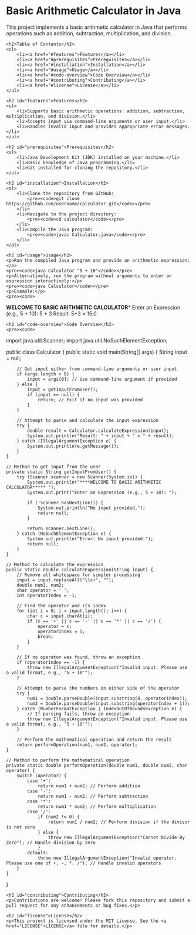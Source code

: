 <!DOCTYPE html>
<html lang="en">
<head>
    <meta charset="UTF-8">
    <meta name="viewport" content="width=device-width, initial-scale=1.0">
    <title>Calculator Project</title>
</head>
<body>
    <h1>Basic Arithmetic Calculator in Java</h1>
    <p>This project implements a basic arithmetic calculator in Java that performs operations such as addition, subtraction, multiplication, and division.</p>

    <h2>Table of Contents</h2>
    <ul>
        <li><a href="#features">Features</a></li>
        <li><a href="#prerequisites">Prerequisites</a></li>
        <li><a href="#installation">Installation</a></li>
        <li><a href="#usage">Usage</a></li>
        <li><a href="#code-overview">Code Overview</a></li>
        <li><a href="#contributing">Contributing</a></li>
        <li><a href="#license">License</a></li>
    </ul>

    <h2 id="features">Features</h2>
    <ul>
        <li>Supports basic arithmetic operations: addition, subtraction, multiplication, and division.</li>
        <li>Accepts input via command-line arguments or user input.</li>
        <li>Handles invalid input and provides appropriate error messages.</li>
    </ul>

    <h2 id="prerequisites">Prerequisites</h2>
    <ul>
        <li>Java Development Kit (JDK) installed on your machine.</li>
        <li>Basic knowledge of Java programming.</li>
        <li>Git installed for cloning the repository.</li>
    </ul>

    <h2 id="installation">Installation</h2>
    <ol>
        <li>Clone the repository from GitHub:
            <pre><code>git clone https://github.com/username/calculator.git</code></pre>
        </li>
        <li>Navigate to the project directory:
            <pre><code>cd calculator</code></pre>
        </li>
        <li>Compile the Java program:
            <pre><code>javac Calculator.java</code></pre>
        </li>
    </ol>

    <h2 id="usage">Usage</h2>
    <p>Run the compiled Java program and provide an arithmetic expression:</p>
    <pre><code>java Calculator "5 + 10"</code></pre>
    <p>Alternatively, run the program without arguments to enter an expression interactively:</p>
    <pre><code>java Calculator</code></pre>
    <p>Example:</p>
    <pre><code>
****WELCOME TO BASIC ARITHMETIC CALCULATOR***** 
Enter an Expression (e.g., 5 + 10): 5 * 3
Result: 5*3 = 15.0
    </code></pre>

    <h2 id="code-overview">Code Overview</h2>
    <pre><code>
import java.util.Scanner;
import java.util.NoSuchElementException;

public class Calculator {
    public static void main(String[] args) {
        String input = null;

        // Get input either from command-line arguments or user input
        if (args.length > 0) {
            input = args[0]; // Use command-line argument if provided
        } else {
            input = getInputFromUser();
            if (input == null) {
                return; // Exit if no input was provided
            }
        }

        // Attempt to parse and calculate the input expression
        try {
            double result = Calculator.calculateExpression(input);
            System.out.println("Result: " + input + " = " + result);
        } catch (IllegalArgumentException e) {
            System.out.println(e.getMessage());
        }
    }

    // Method to get input from the user
    private static String getInputFromUser() {
        try (Scanner scanner = new Scanner(System.in)) {
            System.out.println("****WELCOME TO BASIC ARITHMETIC CALCULATOR***** ");
            System.out.print("Enter an Expression (e.g., 5 + 10): ");

            if (!scanner.hasNextLine()) {
                System.out.println("No input provided.");
                return null;
            }

            return scanner.nextLine();
        } catch (NoSuchElementException e) {
            System.out.println("Error: No input provided.");
            return null;
        }
    }

    // Method to calculate the expression
    public static double calculateExpression(String input) {
        // Remove all whitespace for simpler processing
        input = input.replaceAll("\\s+", "");
        double num1, num2;
        char operator = ' ';
        int operatorIndex = -1;

        // Find the operator and its index
        for (int i = 0; i < input.length(); i++) {
            char c = input.charAt(i);
            if (c == '+' || c == '-' || c == '*' || c == '/') {
                operator = c;
                operatorIndex = i;
                break;
            }
        }

        // If no operator was found, throw an exception
        if (operatorIndex == -1) {
            throw new IllegalArgumentException("Invalid input. Please use a valid format, e.g., '5 + 10'");
        }

        // Attempt to parse the numbers on either side of the operator
        try {
            num1 = Double.parseDouble(input.substring(0, operatorIndex));
            num2 = Double.parseDouble(input.substring(operatorIndex + 1));
        } catch (NumberFormatException | IndexOutOfBoundsException e) {
            // If parsing fails, throw an exception
            throw new IllegalArgumentException("Invalid input. Please use a valid format, e.g., '5 + 10'");
        }

        // Perform the mathematical operation and return the result
        return performOperation(num1, num2, operator);
    }

    // Method to perform the mathematical operation
    private static double performOperation(double num1, double num2, char operator) {
        switch (operator) {
            case '+':
                return num1 + num2; // Perform addition
            case '-':
                return num1 - num2; // Perform subtraction
            case '*':
                return num1 * num2; // Perform multiplication
            case '/':
                if (num2 != 0) {
                    return num1 / num2; // Perform division if the divisor is not zero
                } else {
                    throw new IllegalArgumentException("Cannot Divide By Zero"); // Handle division by zero
                }
            default:
                throw new IllegalArgumentException("Invalid operator. Please use one of +, -, *, /"); // Handle invalid operators
        }
    }
}
    </code></pre>

    <h2 id="contributing">Contributing</h2>
    <p>Contributions are welcome! Please fork this repository and submit a pull request for any enhancements or bug fixes.</p>

    <h2 id="license">License</h2>
    <p>This project is licensed under the MIT License. See the <a href="LICENSE">LICENSE</a> file for details.</p>
</body>
</html>
